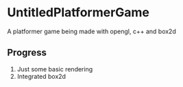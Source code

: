 # UntitledPlatformerGame
A platformer game being made with opengl, c++ and box2d

## Progress
1. Just some basic rendering
2. Integrated box2d
